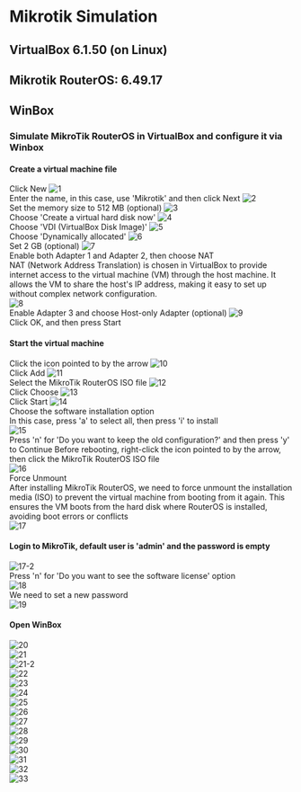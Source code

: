 # Mikrotik Simulation
## VirtualBox 6.1.50 (on Linux)
## Mikrotik RouterOS: 6.49.17
## WinBox

### Simulate MikroTik RouterOS in VirtualBox and configure it via Winbox  

#### Create a virtual machine file
Click New
![1](https://github.com/user-attachments/assets/c6c9406f-7b0a-4bca-8428-d5df4db73ee6)  
Enter the name, in this case, use 'Mikrotik' and then click Next
![2](https://github.com/user-attachments/assets/3f8a897b-0e16-4374-a1c5-016921354886)  
Set the memory size to 512 MB (optional)
![3](https://github.com/user-attachments/assets/fb0393f5-c1e1-43a4-8d8e-0c55941435ad)  
Choose 'Create a virtual hard disk now'
![4](https://github.com/user-attachments/assets/5c116f95-8b96-42e2-a416-17c0ffa76016)  
Choose 'VDI (VirtualBox Disk Image)'
![5](https://github.com/user-attachments/assets/04c9fb74-eb1a-4712-88a8-22c29f7f3739)  
Choose 'Dynamically allocated'
![6](https://github.com/user-attachments/assets/1efe0d84-ec6f-41e1-a756-03ea72672cab)  
Set 2 GB (optional)
![7](https://github.com/user-attachments/assets/862cc3b5-6123-469b-936d-85233bf7e88d)  
Enable both Adapter 1 and Adapter 2, then choose NAT  
NAT (Network Address Translation) is chosen in VirtualBox to provide internet access to the virtual machine (VM) through the host machine. It allows the VM to share the host's IP address, making it easy to set up without complex network configuration.  
![8](https://github.com/user-attachments/assets/7cbda8ed-56ae-4610-b1bb-6cd11c701576)  
Enable Adapter 3 and choose Host-only Adapter (optional)
![9](https://github.com/user-attachments/assets/4595c055-7369-4a4d-ae22-bb839354a97d)  
Click OK, and then press Start
#### Start the virtual machine
Click the icon pointed to by the arrow
![10](https://github.com/user-attachments/assets/e1cd91cf-48bb-4834-a91c-dc6fc8d7c979)  
Click Add 
![11](https://github.com/user-attachments/assets/c3cca75b-71d2-4773-992e-d7b177d1c8d4)  
Select the MikroTik RouterOS ISO file
![12](https://github.com/user-attachments/assets/e98df8b7-2266-4b66-b57e-c7a02a8bd87b)  
Click Choose
![13](https://github.com/user-attachments/assets/8598a927-16af-4fc1-9c37-9b51e30f305a)  
Click Start
![14](https://github.com/user-attachments/assets/c59b3d5d-2e29-4457-8674-1e76a76e1ee0)  
Choose the software installation option  
In this case, press 'a' to select all, then press 'i' to install  
![15](https://github.com/user-attachments/assets/dfd7d6a6-a345-414f-a05c-8114424694eb)  
Press 'n' for 'Do you want to keep the old configuration?' and then press 'y' to Continue
Before rebooting, right-click the icon pointed to by the arrow, then click the MikroTik RouterOS ISO file  
![16](https://github.com/user-attachments/assets/6abec516-53a2-4bb5-bff8-c4e36b06b6a8)  
Force Unmount  
After installing MikroTik RouterOS, we need to force unmount the installation media (ISO) to prevent the virtual machine from booting from it again. This ensures the VM boots from the hard disk where RouterOS is installed, avoiding boot errors or conflicts  
![17](https://github.com/user-attachments/assets/4fdc2650-f1ce-40bb-b0f9-3e0ebe7b0cb2)  
#### Login to MikroTik, default user is 'admin' and the password is empty  
![17-2](https://github.com/user-attachments/assets/cfaec642-037a-44d1-9fd6-f53aa91264e1)  
Press 'n' for 'Do you want to see the software license' option  
![18](https://github.com/user-attachments/assets/5811a267-f1d7-4cbe-b0bc-99b0d1204d4f)  
We need to set a new password  
![19](https://github.com/user-attachments/assets/ebd1f1c5-6f25-4ec6-af9f-aacd23fb8cd3)  
#### Open WinBox
![20](https://github.com/user-attachments/assets/680772b6-63c4-4ffb-9b04-891ce13c8ee0)  
![21](https://github.com/user-attachments/assets/f00aafc2-eeb0-4c82-9678-2e2f87295ba1)  
![21-2](https://github.com/user-attachments/assets/7eb3a0e6-703c-4aab-adad-a181d4eeb241)  
![22](https://github.com/user-attachments/assets/6aa0dda5-50a9-457e-8baa-f9bebce51ec8)  
![23](https://github.com/user-attachments/assets/3499c175-01e7-448b-b034-07887302e2b1)  
![24](https://github.com/user-attachments/assets/6e7d39a3-8045-48fb-9c84-23274c09e751)  
![25](https://github.com/user-attachments/assets/8baefd96-75f4-4a04-bd0c-a10fc6feba9e)  
![26](https://github.com/user-attachments/assets/1e9efcb5-a58b-4d54-ab50-856c8a242406)  
![27](https://github.com/user-attachments/assets/23a35bda-06c9-4951-8d39-e05d03bf5c0e)  
![28](https://github.com/user-attachments/assets/e81104f6-d088-4ecb-b170-f69465944c39)  
![29](https://github.com/user-attachments/assets/dc39ea82-59f3-4996-88dd-22d89ab6d093)  
![30](https://github.com/user-attachments/assets/a7fe8036-2a62-4fd8-b927-adb8c6d0ac84)  
![31](https://github.com/user-attachments/assets/81e2bde8-58cd-489f-9711-c5821df844ad)  
![32](https://github.com/user-attachments/assets/1e0deb10-9f4d-4366-a5e7-5f9d446ea58d)  
![33](https://github.com/user-attachments/assets/02c47b34-a26b-4914-828d-a8acbc2d0fa5)  
  
